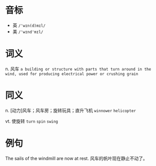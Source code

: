 # 音标

- 英 `/'wɪn(d)mɪl/`
- 美 `/'wɪnd'mɪl/`

# 词义

n. 风车
`a building or structure with parts that turn around in the wind, used for producing electrical power or crushing grain`

# 同义

n. [动力]风车；风车房；旋转玩具；直升飞机
`winnower` `helicopter`

vt. 使旋转
`turn` `spin` `swing`

# 例句

The sails of the windmill are now at rest.
风车的帆叶现在静止不动了。


